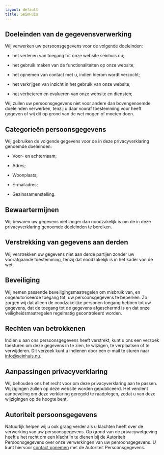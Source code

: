 ```yaml
---
layout: default
title: SeinHuis
---
```


Doeleinden van de gegevensverwerking
------------------------------------

Wij verwerken uw persoonsgegevens voor de volgende doeleinden:

-   het verlenen van toegang tot onze website seinhuis.nu;

-   het gebruik maken van de functionaliteiten op onze website;

-   het opnemen van contact met u, indien hierom wordt verzocht;

-   het verkrijgen van inzicht in het gebruik van onze website;

-   het verbeteren en evalueren van onze website en diensten;

Wij zullen uw persoonsgegevens niet voor andere dan bovengenoemde doeleinden verwerken, tenzij u daar vooraf toestemming voor heeft gegeven of wij dit op grond van de wet mogen of moeten doen.

Categorieën persoonsgegevens
----------------------------

Wij gebruiken de volgende gegevens voor de in deze privacyverklaring genoemde doeleinden:

-   Voor- en achternaam;

-   Adres;

-   Woonplaats;

-   E-mailadres;

-   Gezinssamenstelling.

Bewaartermijnen
---------------

Wij bewaren uw gegevens niet langer dan noodzakelijk is om de in deze privacyverklaring genoemde doeleinden te bereiken.

Verstrekking van gegevens aan derden
------------------------------------

Wij verstrekken uw gegevens niet aan derde partijen zonder uw voorafgaande toestemming, tenzij dat noodzakelijk is in het kader van de wet.

Beveiliging
-----------

Wij nemen passende beveiligingsmaatregelen om misbruik van, en ongeautoriseerde toegang tot, uw persoonsgegevens te beperken. Zo zorgen wij dat alleen de noodzakelijke personen toegang hebben tot uw gegevens, dat de toegang tot de gegevens afgeschermd is en dat onze veiligheidsmaatregelen regelmatig gecontroleerd worden.

Rechten van betrokkenen
-----------------------

Indien u aan ons persoonsgegevens heeft verstrekt, kunt u ons een verzoek toesturen om deze gegevens in te zien, te wijzigen, te verplaatsen of te verwijderen. Dit verzoek kunt u indienen door een e-mail te sturen naar info@seinhuis.nu.

Aanpassingen privacyverklaring
------------------------------

Wij behouden ons het recht voor om deze privacyverklaring aan te passen. Wijzigingen zullen op deze website worden gepubliceerd. Het verdient aanbeveling om deze verklaring geregeld te raadplegen, zodat u van deze wijzigingen op de hoogte bent.

Autoriteit persoonsgegevens
---------------------------

Natuurlijk helpen wij u ook graag verder als u klachten heeft over de verwerking van uw persoonsgegevens. Op grond van de privacywetgeving heeft u het recht om een klacht in te dienen bij de Autoriteit Persoonsgegevens over onze verwerkingen van uw persoonsgegevens. U kunt hiervoor [contact opnemen](https://autoriteitpersoonsgegevens.nl/nl/contact-met-de-autoriteit-persoonsgegevens/tip-ons) met de Autoriteit Persoonsgegevens.
